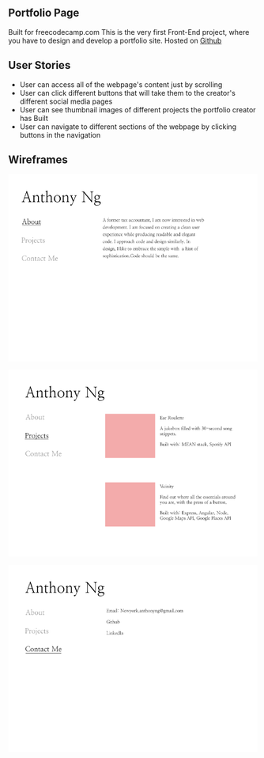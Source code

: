 ## Portfolio Page

Built for freecodecamp.com
This is the very first Front-End project, where you have to design and develop a portfolio site.
Hosted on [Github](http://newyork-anthonyng.github.io/fcc_portfolio/)
## User Stories
  * User can access all of the webpage's content just by scrolling
  * User can click different buttons that will take them to the creator's different social media pages
  * User can see thumbnail images of different projects the portfolio creator has Built
  * User can navigate to different sections of the webpage by clicking buttons in the navigation

  ## Wireframes
  ![About Me Page](./public/wireframe/01_About.png)

  ![Projects Page](./public/wireframe/02_Projects.png)

  ![Contact Page](./public/wireframe/03_Contact.png)
